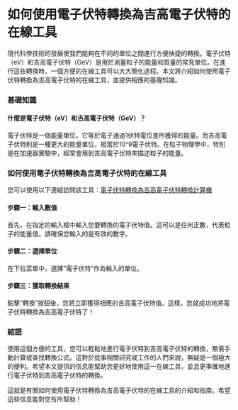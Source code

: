 如何使用電子伏特轉換為吉高電子伏特的在線工具
======================

現代科學技術的發展使我們能夠在不同的單位之間進行方便快捷的轉換。電子伏特（eV）和吉高電子伏特（GeV）是用於測量粒子的能量和質量的常見單位。在進行這些轉換時，一個方便的在線工具可以大大簡化過程。本文將介紹如何使用電子伏特轉換為吉高電子伏特的在線工具，並提供相應的基礎知識。

### 基礎知識

#### 什麼是電子伏特（eV）和吉高電子伏特（GeV）？

電子伏特是一個能量單位，它等於電子通過1伏特電位差所獲得的能量。而吉高電子伏特則是一種更大的能量單位，相當於10^9電子伏特。在粒子物理學中，特別是在加速器實驗中，經常會用到吉高電子伏特來描述粒子的能量。

### 如何使用電子伏特轉換為吉高電子伏特的在線工具

您可以使用以下連結訪問該工具：[電子伏特轉換為吉高電子伏特轉換計算機](https://www.onlinecalculatorsfree.com/zh-tw/convert/electron-volts-to-gigaelectron-volts.html)

#### 步驟一：輸入數值

首先，在指定的輸入框中輸入您要轉換的電子伏特值。這可以是任何正數，代表粒子的能量值。請確保您輸入的是有效的數字。

#### 步驟二：選擇單位

在下拉菜單中，選擇“電子伏特”作為輸入的單位。

#### 步驟三：獲取轉換結果

點擊“轉換”按鈕後，您將立即獲得相應的吉高電子伏特值。這樣，您就成功地將電子伏特轉換為吉高電子伏特了！

### 結語

使用這個方便的工具，您可以輕鬆地進行電子伏特到吉高電子伏特的轉換，無需手動計算或查找轉換公式。這對於從事相關研究或工作的人們來說，無疑是一個極大的便利。希望本文提供的信息能幫助您更好地使用這一在線工具，並且更準確地進行電子伏特到吉高電子伏特的轉換。

這就是有關如何使用電子伏特轉換為吉高電子伏特的在線工具的介紹和指南。希望這些信息能對您有所幫助！